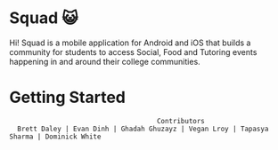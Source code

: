 # Squad 😺
Hi! Squad is a mobile application for Android and iOS that builds a community for students to access Social, Food and Tutoring events happening in and around their college communities. 

# Getting Started

                                         Contributors
      Brett Daley | Evan Dinh | Ghadah Ghuzayz | Vegan Lroy | Tapasya Sharma | Dominick White
